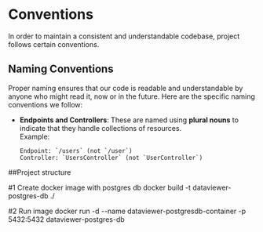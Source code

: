 # Conventions

In order to maintain a consistent and understandable codebase, project follows certain conventions.

## Naming Conventions

Proper naming ensures that our code is readable and understandable by anyone who might read it, now or in the future. Here are the specific naming conventions we follow:

- **Endpoints and Controllers**: These are named using **plural nouns** to indicate that they handle collections of resources.\
  Example:
  ```
  Endpoint: `/users` (not `/user`)
  Controller: `UsersController` (not `UserController`)
  ```

##Project structure



#1 Create docker image with postgres db
docker build -t dataviewer-postgres-db ./

#2 Run image
docker run -d --name dataviewer-postgresdb-container -p 5432:5432 dataviewer-postgres-db
